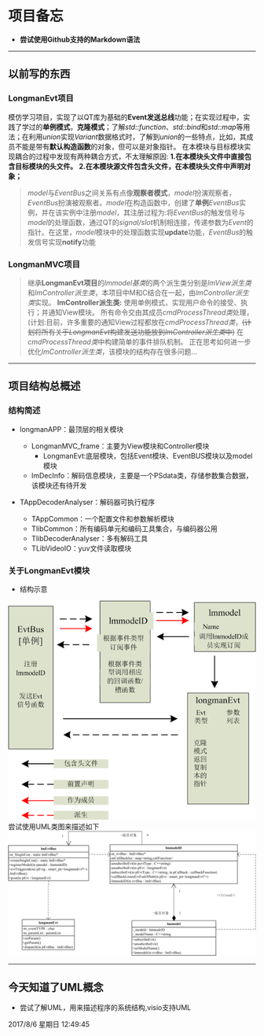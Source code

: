 # 项目备忘

* **尝试使用Github支持的Markdown语法**

***
## 以前写的东西
### LongmanEvt项目
模仿学习项目，实现了以QT库为基础的**Event发送总线**功能；在实现过程中，实践了学过的**单例模式**，**克隆模式**；了解*std::function*、*std::bind*和*std::map*等用法；在利用*union*实现*Variant*数据格式时，了解到*union*的一些特点，比如，其成员不能是带有**默认构造函数**的对象，但可以是对象指针。
在本模块与目标模块实现耦合的过程中发现有两种耦合方式，不太理解原因:
**1.在本模块头文件中直接包含目标模块的头文件。**
**2.在本模块源文件包含头文件，在本模块头文件中声明对象；**
> *model*与*EventBus*之间关系有点像**观察者模式**，*model*扮演观察者，*EventBus*扮演被观察者。*model*在构造函数中，创建了**单例***EventBus*实例，并在该实例中注册*model*，其注册过程为:将*EventBus*的触发信号与*model*的处理函数，通过QT的*signal/slot*机制相连接，传递参数为*Event*的指针。在这里，*model*模块中的处理函数实现**update**功能，*EventBus*的触发信号实现**notify**功能
### LongmanMVC项目
> 继承**LongmanEvt项目**的*lmmodel基类*的两个派生类分别是*lmView派生类*和*lmController派生类*，本项目中M和C结合在一起，由*lmController派生类*实现。
> **lmController派生类:**
> 使用单例模式，实现用户命令的接受、执行；并通知View模块。
> 所有命令交由其成员*cmdProcessThread类*处理，(计划:目前，许多重要的通知View过程都放在*cmdProcessThread类*，~~(计划将所有关于*LongmanEvt*构建发送功能放到*lmController派生类*中)~~
> 在*cmdProcessThread类*中构建简单的事件排队机制。
> 正在思考如何进一步优化*lmController派生类*，该模块的结构存在很多问题...

***

## 项目结构总概述

### 结构简述

- longmanAPP：最顶层的相关模块
	- LongmanMVC_frame：主要为View模块和Controller模块
		- LongmanEvt:底层模块，包括Event模块、EventBUS模块以及model模块
	- lmDecInfo：解码信息模块，主要是一个PSdata类，存储参数集合数据，该模块还有待开发

- TAppDecoderAnalyser：解码器可执行程序
	- TAppCommon：一个配置文件和参数解析模块
	- TlibCommon：所有编码单元和编码工具集合，与编码器公用
	- TlibDecoderAnalyser：多有解码工具
	- TLibVideoIO：yuv文件读取模块

### 关于LongmanEvt模块
* 结构示意

![](/doc/frame0.png)
尝试使用UML类图来描述如下
![](/doc/frame1.png)

***

## 今天知道了UML概念
* 尝试了解UML，用来描述程序的系统结构,visio支持UML

2017/8/6 星期日 12:49:45 
